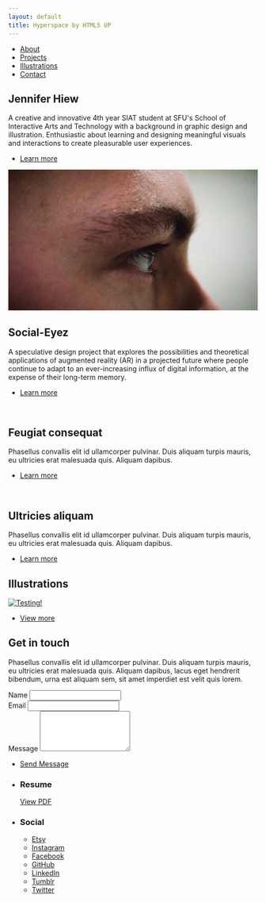 ```yaml
---
layout: default
title: Hyperspace by HTML5 UP
---
```


<!-- Sidebar -->
<section id="sidebar">
	<div class="inner">
		<nav>
			<ul>
				<li><a href="#intro">About</a></li>
				<li><a href="#one">Projects</a></li>
				<li><a href="#two">Illustrations</a></li>
				<li><a href="#three">Contact</a></li>
			</ul>
		</nav>
	</div>
</section>



<!-- Wrapper -->
<div id="wrapper">

<!-- Intro -->
<section id="intro" class="wrapper style1 fullscreen fade-up">
	<div class="inner">
		<h1>Jennifer Hiew</h1>
		<p>A creative and innovative 4th year SIAT student at SFU's School of Interactive Arts and Technology with a background 		in graphic design and illustration. Enthusiastic about learning and designing meaningful visuals and interactions to 			create pleasurable user experiences.</p>
		<ul class="actions">
			<li><a href="#one" class="button scrolly">Learn more</a></li>
		</ul>
	</div>
</section>



<!-- One -->
<section id="one" class="wrapper style2 spotlights">
	<section>
		<a href="#" class="image"><img src="images/SocialEyez.png" alt="" data-position="center center" /></a>
		<div class="content">
			<div class="inner">
				<h2>Social-Eyez</h2>
				<p>A speculative design project that explores the possibilities and theoretical applications of augmented reality (AR) in a projected future where people continue to adapt to an ever-increasing influx of digital information, at the expense of their long-term memory.</p>
				<ul class="actions">
					<li><a href="#" class="button">Learn more</a></li>
				</ul>
			</div>
		</div>
	</section>
	<section>
		<a href="#" class="image"><img src="images/pic02.jpg" alt="" data-position="top center" /></a>
		<div class="content">
			<div class="inner">
				<h2>Feugiat consequat</h2>
				<p>Phasellus convallis elit id ullamcorper pulvinar. Duis aliquam turpis mauris, eu ultricies erat malesuada quis. Aliquam dapibus.</p>
				<ul class="actions">
					<li><a href="#" class="button">Learn more</a></li>
				</ul>
			</div>
		</div>
	</section>
	<section>
		<a href="#" class="image"><img src="images/pic03.jpg" alt="" data-position="25% 25%" /></a>
		<div class="content">
			<div class="inner">
				<h2>Ultricies aliquam</h2>
				<p>Phasellus convallis elit id ullamcorper pulvinar. Duis aliquam turpis mauris, eu ultricies erat malesuada quis. Aliquam dapibus.</p>
				<ul class="actions">
					<li><a href="#" class="button">Learn more</a></li>
				</ul>
			</div>
		</div>
	</section>
</section>



<!-- Two -->
<div id="gallery">
<section id="two" class="wrapper style1 fade-up">
	<div class="inner">
		<h2>Illustrations</h2>
		<div class="row">
			<article class="4u 12u$(small) work-item">
				<a href="images/SocialEyez.png" class="image fit thumb"><img src="images/pic01.jpg" title="Testing!" /></a>
			</article>
		</div>
		<ul class="actions">
			<li><a href="#" class="button">View more</a></li>
		</ul>
	</div>
</section>
</div>



<!-- Three -->
<section id="three" class="wrapper style1 fade-up">
	<div class="inner">
		<h2>Get in touch</h2>
		<p>Phasellus convallis elit id ullamcorper pulvinar. Duis aliquam turpis mauris, eu ultricies erat malesuada quis. Aliquam dapibus, lacus eget hendrerit bibendum, urna est aliquam sem, sit amet imperdiet est velit quis lorem.</p>
		<div class="split style1">
			<section>
				<form method="post" action="#">
					<div class="field half first">
						<label for="name">Name</label>
						<input type="text" name="name" id="name" />
					</div>
					<div class="field half">
						<label for="email">Email</label>
						<input type="text" name="email" id="email" />
					</div>
					<div class="field">
						<label for="message">Message</label>
						<textarea name="message" id="message" rows="5"></textarea>
					</div>
					<ul class="actions">
						<li><a href="" class="button submit">Send Message</a></li>
					</ul>
				</form>
			</section>
			<section>
				<ul class="contact">
					<li>
						<h3>Resume</h3>
						<a href="https://drive.google.com/file/d/0B1bx4u1-L6aOYkROMDU5bVhWeG8/view">View PDF</a>
					</li>
					<li>
						<h3>Social</h3>
						<ul class="icons">
							<li><a href="https://www.etsy.com/ca/shop/Virize" class="fa-etsy"><span class="label">Etsy</span></a></li>
							<li><a href="https://www.instagram.com/virizeze" class="fa-instagram"><span class="label">Instagram</span></a></li>
							<li><a href="https://www.facebook.com/VirizeArt" class="fa-facebook"><span class="label">Facebook</span></a></li>
							<li><a href="https://github.com/virize" class="fa-github"><span class="label">GitHub</span></a></li>
							<li><a href="https://www.linkedin.com/in/jenniferhiew" class="fa-linkedin"><span class="label">LinkedIn</span></a></li>
							<li><a href="http://virize.tumblr.com" class="fa-tumblr"><span class="label">Tumblr</span></a></li>
							<li><a href="https://twitter.com/virizeze" class="fa-twitter"><span class="label">Twitter</span></a></li>
						</ul>
					</li>
				</ul>
			</section>
		</div>
	</div>
</section>
